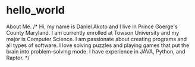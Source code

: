 # hello_world
About Me.
/*
Hi, my name is Daniel Akoto and I live in Prince Goerge's County Maryland. 
I am currently enrolled at Towson University and my major is Computer Science. 
I am passionate about creating programs and all types of software. 
I love solving puzzles and playing games that put the brain into problem-solving mode. 
I have experience in JAVA, Python, and Raptor.
*/
